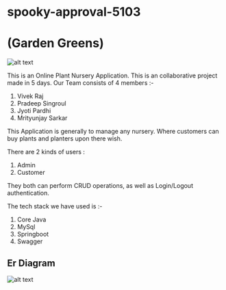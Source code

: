 # spooky-approval-5103
# (Garden Greens)

![alt text](https://i.ibb.co/c1qYrZy/Garden-greens-1.png)


This is an Online Plant Nursery Application. This is an collaborative project made in 5 days.
Our Team consists of 4 members :-

1. Vivek Raj
2. Pradeep Singroul
3. Jyoti Pardhi
4. Mrityunjay Sarkar

This Application is generally to manage any nursery. Where customers can buy plants and planters upon there wish.

There are 2 kinds of users : 
1. Admin
2. Customer

They both can perform CRUD operations, as well as Login/Logout authentication.

The tech stack we have used is :- 
1. Core Java
2. MySql
3. Springboot
4. Swagger

## Er Diagram
![alt text](https://i.ibb.co/2PfBRwr/ERDIA.png)

